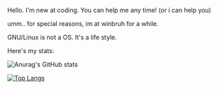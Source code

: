Hello. I'm new at coding. You can help me any time! (or i can help you)

umm.. for special reasons, im at winbruh for a while.

GNU/Linux is not a OS. It's a life style.

Here's my stats:

![Anurag's GitHub stats](https://github-readme-stats.vercel.app/api?username=Oki404&show_icons=true&theme=synthwave)

[![Top Langs](https://github-readme-stats.vercel.app/api/top-langs/?username=Oki404&langs_count=1000)](https://github.com/anuraghazra/github-readme-stats)
<!---
Oki404/Oki404 is a ✨ special ✨ repository because its `README.md` (this file) appears on your GitHub profile.
You can click the Preview link to take a look at your changes.
--->
